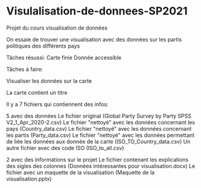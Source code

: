 # Visulalisation-de-donnees-SP2021
Projet du cours visualisation de données

On essaie de trouver une visualisation avec des données sur les partis politiques des différents pays

Tâches résussi:
Carte finie
Donnée accessible

Tâches à faire:

Visualiser les données sur la carte

La carte contient un titre

Il y a 7 fichiers qui contiennent des infos:

5 avec des données
Le fichier original (Global Party Survey by Party SPSS V2_1_Apr_2020-2.csv)
Le fichier "nettoyé" avec les données concernant les pays (Country_data.csv)
Le fichier "nettoyé" avec les données concernant les partis (Party_data.csv)
Le fichier "nettoyé" avec les données permettant de liée les données aux donnée de la carte (ISO_TO_Country_data.csv)
Un autre fichier avec des code ISO (ISO_to_all.csv)

2 avec des informations sur le projet
Le fichier contenant les explications des sigles des colonnes (Données intéressantes pour visualisation.docx)
Le fichier avec un maquette de la visualisation (Maquette de la visualisation.pptx)